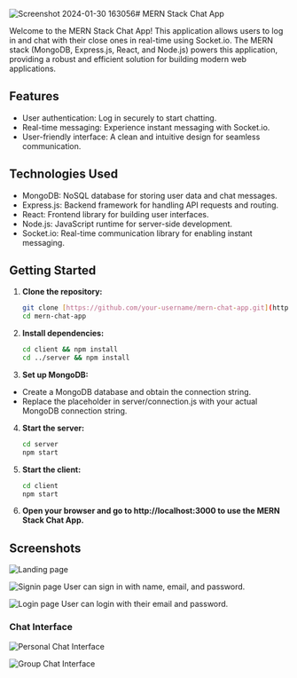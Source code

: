![Screenshot 2024-01-30 163056](https://github.com/DipakSarmah/ChatAppMern/assets/92313801/ebae6de1-c6d6-4ab3-8a3b-bb13dfe859b2)# MERN Stack Chat App

Welcome to the MERN Stack Chat App! This application allows users to log in and chat with their close ones in real-time using Socket.io. The MERN stack (MongoDB, Express.js, React, and Node.js) powers this application, providing a robust and efficient solution for building modern web applications.

## Features

- User authentication: Log in securely to start chatting.
- Real-time messaging: Experience instant messaging with Socket.io.
- User-friendly interface: A clean and intuitive design for seamless communication.

## Technologies Used

- MongoDB: NoSQL database for storing user data and chat messages.
- Express.js: Backend framework for handling API requests and routing.
- React: Frontend library for building user interfaces.
- Node.js: JavaScript runtime for server-side development.
- Socket.io: Real-time communication library for enabling instant messaging.

## Getting Started

1. **Clone the repository:**

   ```bash
   git clone [https://github.com/your-username/mern-chat-app.git](https://github.com/DipakSarmah/ChatAppMern)https://github.com/DipakSarmah/ChatAppMern
   cd mern-chat-app
   ```

2. **Install dependencies:**
   ```bash
   cd client && npm install
   cd ../server && npm install
   ```
 
3. **Set up MongoDB:**
- Create a MongoDB database and obtain the connection string.
- Replace the placeholder in server/connection.js with your actual MongoDB connection string.

4. **Start the server:**
   ```bash
   cd server
   npm start
   ```
5. **Start the client:**
   ```bash
   cd client
   npm start
   ```
6. **Open your browser and go to http://localhost:3000 to use the MERN Stack Chat App.**

## Screenshots

![Landing page](https://github.com/DipakSarmah/ChatAppMern/assets/92313801/46496cc9-c0dd-463a-aa92-ee9068ec76de)

![Signin page](https://github.com/DipakSarmah/ChatAppMern/assets/92313801/2a6b095d-df0d-426e-a2ab-bb0027c6a741)
User can sign in with name, email, and password.

![Login page](https://github.com/DipakSarmah/ChatAppMern/assets/92313801/ff905651-4822-4b06-ab7d-09b7b064dab6)
User can login with their email and password.


### Chat Interface
![Personal Chat Interface](https://github.com/DipakSarmah/ChatAppMern/assets/92313801/cfb776dd-6636-44aa-97b5-e99d274beb81)

![Group Chat Interface](https://github.com/DipakSarmah/ChatAppMern/assets/92313801/edd85b62-59a9-4b16-b439-7b19a2e05aa9)

